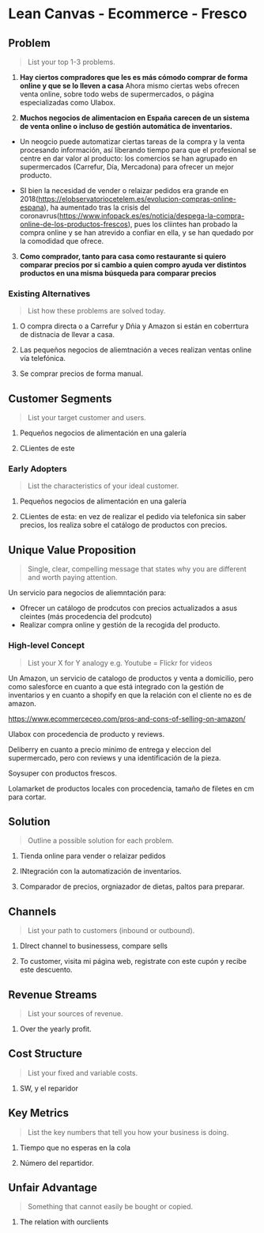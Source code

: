 

# Lean Canvas - Ecommerce - Fresco

## Problem
> List your top 1-3 problems.

1. **Hay ciertos compradores que les es más cómodo comprar de forma online y que se lo lleven a casa** Ahora mismo ciertas webs ofrecen venta online, sobre todo webs de supermercados, o página especializadas como Ulabox.

2. **Muchos negocios de alimentacion en España carecen de un sistema de venta online o incluso de gestión automática de inventarios.** 

- Un neogcio puede automatizar ciertas tareas de la compra y la venta procesando información, así liberando tiempo para que el profesional se centre en dar valor al producto: los comercios se han agrupado en supermercados (Carrefur, Día, Mercadona) para ofrecer un mejor producto.

- SI bien la necesidad de vender o relaizar pedidos era grande en 2018(https://elobservatoriocetelem.es/evolucion-compras-online-espana), ha aumentado tras la crisis del coronavrus(https://www.infopack.es/es/noticia/despega-la-compra-online-de-los-productos-frescos), pues los cliintes han probado la compra online y se han atrevido a confiar en ella, y se han quedado por la comodidad que ofrece.

3. **Como comprador, tanto para casa como restaurante si quiero comparar precios por si cambio a quien compro ayuda ver distintos productos en una misma búsqueda para comparar precios**


### Existing Alternatives
> List how these problems are solved today.

1. O compra directa o a Carrefur y Dñia y Amazon si están en coberrtura de distnacia de llevar a casa.

2. Las pequeños negocios de aliemtnación a veces realizan ventas online vía telefónica.

3. Se comprar precios de forma manual.

## Customer Segments
> List your target customer and users.

1. Pequeños negocios de alimentación en una galería

2. CLientes de este

### Early Adopters
> List the characteristics of your ideal customer.

1. Pequeños negocios de alimentación en una galería

2. CLientes de esta: en vez de realizar el pedido via telefonica sin saber precios, los realiza sobre el catálogo de productos con precios.
 
## Unique Value Proposition
> Single, clear, compelling message that states why you are different and worth paying attention.

Un servicio para negocios de aliemntación para:

- Ofrecer un catálogo de prodcutos con precios actualizados a asus cleintes (más procedencia del prodcuto)
- Realizar compra online y gestión de la recogida del producto.


### High-level Concept
> List your X for Y analogy e.g. Youtube = Flickr for videos

Un Amazon, un servicio de catalogo de productos y venta a domicilio, pero como salesforce en cuanto a que está integrado con la gestión de inventarios y en cuanto a shopify en que la relación con el cliente no es de amazon.

https://www.ecommerceceo.com/pros-and-cons-of-selling-on-amazon/

Ulabox con procedencia de producto y reviews.

Deliberry en cuanto a precio minimo de entrega y eleccion del supermercado, pero con reviews y una identificación de la pieza.

Soysuper con productos frescos.

Lolamarket de productos locales con procedencia, tamaño de filetes en cm para cortar.

## Solution
> Outline a possible solution for each problem.

1. Tienda online para vender o relaizar pedidos

2. INtegración con la automatización de inventarios.

3. Comparador de precios, orgniazador de dietas, paltos para preparar.
 
## Channels
> List your path to customers (inbound or outbound).

1. DIrect channel to businessess, compare sells

2. To customer, visita mi página web, registrate con este cupón y recibe este descuento.

## Revenue Streams
> List your sources of revenue.

1. Over the yearly profit.

## Cost Structure
> List your fixed and variable costs.

1. SW, y el reparidor

## Key Metrics

> List the key numbers that tell you how your business is doing.

1. Tiempo que no esperas en la cola

2. Número del repartidor.

## Unfair Advantage
> Something that cannot easily be bought or copied.

1. The relation with ourclients
